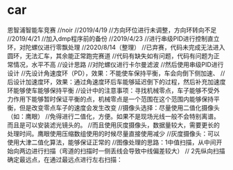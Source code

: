 # car
恩智浦智能车竞赛
//noir
//2019/4/19
//方向环位进行未调整，方向环转向不足
//2019/4/21
//加入dmp程序前的备份
//2019/4/23
//进行串级PID进行控制直立环，对陀螺仪进行零飘处理
//2020/8/14（整理）
//已弃赛，代码未完成无法进入圆环，无法汇车，其余能正常跑完赛道
//代码有缺失如有问题，代码有问题为正常情况，水平不高
//设计思路
//对陀螺仪进行卡尔曼滤波
//然后使用串级PID进行设计
//先设计角速度环（PD），效果：不能使车保持平衡，车会向倒下侧加速、
//后设计加速度环，效果：通过角速度环后车能够延迟倒下的过程，然后补充加速度环能够使车能够保持平衡
//设计中的注意事项：寻找机械零点，车子能够不受外力作用下能够暂时保证平衡的点，机械零点是一个范围在这个范围内能够保持平衡，但是改变零点车子的速度会发生改变
//摄像头选择：尽量使用二值化摄像头（如：鹰眼）
//免得进行二值化，方便。如果不是现场光线一般不会特别离谱。而且是可以安装滤光镜头的。
//而且使用灰度摄像头，数据量较大，需要更长的处理时间。鹰眼使用压缩数组使用的时候尽量直接使用减少
//灰度摄像头：可以使用大津二值化算法，能够保证正常的
//图像处理的思路：1中值扫描，从中间开始向两边进行扫描（弯道的扫描时一侧丢线会导致中线偏差较大）
//               2先纵向扫描确定最远点，在通过最远点进行左右扫描：

